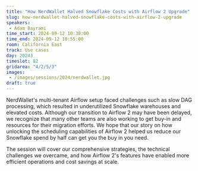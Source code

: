 ```yaml
---
title: "How NerdWallet Halved Snowflake Costs with Airflow 2 Upgrade"
slug: how-nerdwallet-halved-snowflake-costs-with-airflow-2-upgrade
speakers:
 - Adam Bayrami
time_start: 2024-09-12 10:30:00
time_end: 2024-09-12 10:55:00
room: California East
track: Use cases
day: 20243
timeslot: 82
gridarea: "4/2/5/3"
images: 
 - /images/sessions/2024/nerdwallet.jpg
draft: true
---
```


NerdWallet's multi-tenant Airflow setup faced challenges such as slow DAG processing, which resulted in underutilized Snowflake warehouses and elevated costs. Although our transition to Airflow 2 may have been delayed, we recognize that many other teams are also working to get buy-in and resources for their migration efforts. We hope that our story on how unlocking the scheduling capabilities of Airflow 2 helped us reduce our Snowflake spend by half can get you the buy in you need.
 
The session will cover our comprehensive strategies, the technical challenges we overcame, and how Airflow 2's features have enabled more efficient operations and cost savings at scale.
